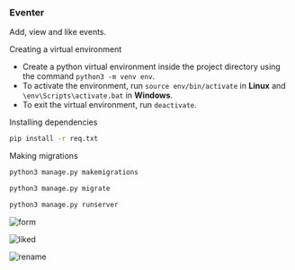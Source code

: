 ### Eventer 
Add, view and like events.

Creating a virtual environment
- Create a python virtual environment inside the project directory using the command `python3 -m venv env`.
- To activate the environment, run `source env/bin/activate` in **Linux** and `\env\Scripts\activate.bat` in **Windows**.
- To exit the virtual environment, run `deactivate`.

Installing dependencies

```bash
pip install -r req.txt
```
Making migrations

```bash
python3 manage.py makemigrations
```
```bash
python3 manage.py migrate 
```
```bash
python3 manage.py runserver
```

![form](https://user-images.githubusercontent.com/69675204/148726295-5d81bd16-ae28-4cf8-8a35-d30fb674f165.png)

![liked](https://user-images.githubusercontent.com/69675204/148726300-00a4fc12-80e9-45c2-be0b-57b7fdb15a8b.png)

![rename](https://user-images.githubusercontent.com/69675204/148726301-3782f56c-ffe9-4e72-b59c-a0be2b1912da.png)

